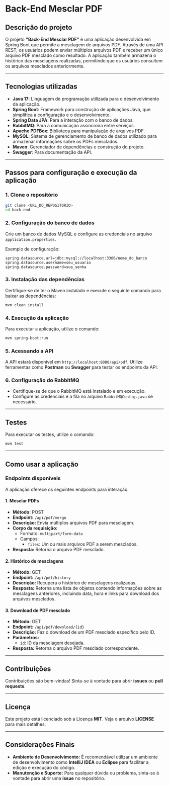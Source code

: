 # Back-End Mesclar PDF

## Descrição do projeto
O projeto **"Back-End Mesclar PDF"** é uma aplicação desenvolvida em Spring Boot que permite a mesclagem de arquivos PDF. Através de uma API REST, os usuários podem enviar múltiplos arquivos PDF e receber um único arquivo PDF mesclado como resultado. A aplicação também armazena o histórico das mesclagens realizadas, permitindo que os usuários consultem os arquivos mesclados anteriormente.

---

## Tecnologias utilizadas
- **Java 17**: Linguagem de programação utilizada para o desenvolvimento da aplicação.
- **Spring Boot**: Framework para construção de aplicações Java, que simplifica a configuração e o desenvolvimento.
- **Spring Data JPA**: Para a interação com o banco de dados.
- **RabbitMQ**: Para a comunicação assíncrona entre serviços.
- **Apache PDFBox**: Biblioteca para manipulação de arquivos PDF.
- **MySQL**: Sistema de gerenciamento de banco de dados utilizado para armazenar informações sobre os PDFs mesclados.
- **Maven**: Gerenciador de dependências e construção do projeto.
- **Swagger**: Para documentação da API.

---

## Passos para configuração e execução da aplicação

### 1. Clone o repositório
```bash
git clone <URL_DO_REPOSITORIO>
cd back-end
```

### 2. Configuração do banco de dados
Crie um banco de dados MySQL e configure as credenciais no arquivo `application.properties`.

Exemplo de configuração:
```properties
spring.datasource.url=jdbc:mysql://localhost:3306/nome_do_banco
spring.datasource.username=seu_usuario
spring.datasource.password=sua_senha
```

### 3. Instalação das dependências
Certifique-se de ter o Maven instalado e execute o seguinte comando para baixar as dependências:
```bash
mvn clean install
```

### 4. Execução da aplicação
Para executar a aplicação, utilize o comando:
```bash
mvn spring-boot:run
```

### 5. Acessando a API
A API estará disponível em `http://localhost:8080/api/pdf`.
Utilize ferramentas como **Postman** ou **Swagger** para testar os endpoints da API.

### 6. Configuração do RabbitMQ
- Certifique-se de que o RabbitMQ está instalado e em execução.
- Configure as credenciais e a fila no arquivo `RabbitMQConfig.java` se necessário.

---

## Testes
Para executar os testes, utilize o comando:
```bash
mvn test
```

---

## Como usar a aplicação

### Endpoints disponíveis
A aplicação oferece os seguintes endpoints para interação:

#### 1. Mesclar PDFs
- **Método:** POST
- **Endpoint:** `/api/pdf/merge`
- **Descrição:** Envia múltiplos arquivos PDF para mesclagem.
- **Corpo da requisição:**
  - Formato: `multipart/form-data`
  - Campos:
    - `files`: Um ou mais arquivos PDF a serem mesclados.
- **Resposta:** Retorna o arquivo PDF mesclado.

#### 2. Histórico de mesclagens
- **Método:** GET
- **Endpoint:** `/api/pdf/history`
- **Descrição:** Recupera o histórico de mesclagens realizadas.
- **Resposta:** Retorna uma lista de objetos contendo informações sobre as mesclagens anteriores, incluindo data, hora e links para download dos arquivos mesclados.

#### 3. Download de PDF mesclado
- **Método:** GET
- **Endpoint:** `/api/pdf/download/{id}`
- **Descrição:** Faz o download de um PDF mesclado específico pelo ID.
- **Parâmetros:**
  - `id`: ID da mesclagem desejada.
- **Resposta:** Retorna o arquivo PDF mesclado correspondente.

---

## Contribuições
Contribuições são bem-vindas! Sinta-se à vontade para abrir **issues** ou **pull requests**.

---

## Licença
Este projeto está licenciado sob a Licença **MIT**. Veja o arquivo **LICENSE** para mais detalhes.

---

## Considerações Finais
- **Ambiente de Desenvolvimento:** É recomendável utilizar um ambiente de desenvolvimento como **IntelliJ IDEA** ou **Eclipse** para facilitar a edição e execução do código.
- **Manutenção e Suporte:** Para qualquer dúvida ou problema, sinta-se à vontade para abrir uma **issue** no repositório.


